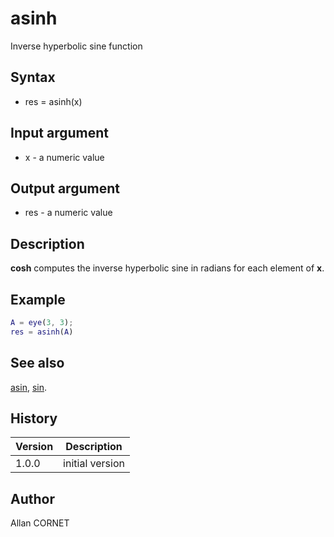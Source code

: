 # asinh

Inverse hyperbolic sine function

## Syntax

- res = asinh(x)

## Input argument

- x - a numeric value

## Output argument

- res - a numeric value

## Description

<b>cosh</b> computes the inverse hyperbolic sine in radians for each element of <b>x</b>.

## Example

```matlab
A = eye(3, 3);
res = asinh(A)
```

## See also

[asin](asin.md), [sin](sin.md).

## History

| Version | Description     |
| ------- | --------------- |
| 1.0.0   | initial version |

## Author

Allan CORNET
